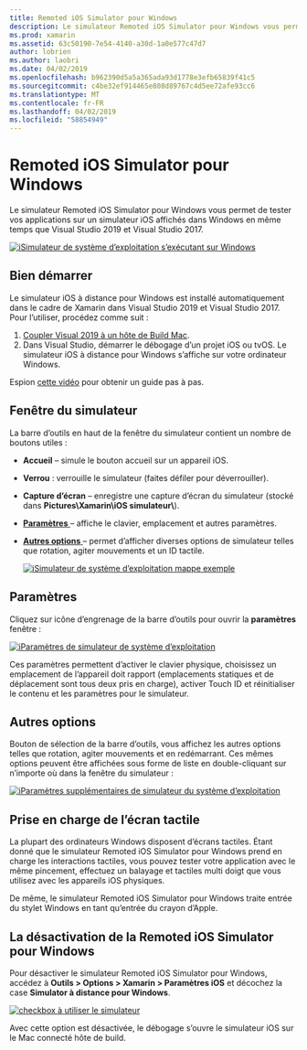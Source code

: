 ```yaml
---
title: Remoted iOS Simulator pour Windows
description: Le simulateur Remoted iOS Simulator pour Windows vous permet de tester vos applications sur un simulateur iOS affichés dans Windows en même temps que Visual Studio 2019.
ms.prod: xamarin
ms.assetid: 63c50190-7e54-4140-a30d-1a0e577c47d7
author: lobrien
ms.author: laobri
ms.date: 04/02/2019
ms.openlocfilehash: b962390d5a5a365ada93d1778e3efb65839f41c5
ms.sourcegitcommit: c4be32ef914465e808d89767c4d5ee72afe93cc6
ms.translationtype: MT
ms.contentlocale: fr-FR
ms.lasthandoff: 04/02/2019
ms.locfileid: "58854949"
---
```

# <a name="remoted-ios-simulator-for-windows"></a>Remoted iOS Simulator pour Windows

Le simulateur Remoted iOS Simulator pour Windows vous permet de tester vos applications sur un simulateur iOS affichés dans Windows en même temps que Visual Studio 2019 et Visual Studio 2017.

[![iSimulateur de système d’exploitation s’exécutant sur Windows](images/hero-sml.png "simulateur iOS en cours d’exécution sur Windows")](images/hero.png#lightbox)

## <a name="getting-started"></a>Bien démarrer

Le simulateur iOS à distance pour Windows est installé automatiquement dans le cadre de Xamarin dans Visual Studio 2019 et Visual Studio 2017. Pour l’utiliser, procédez comme suit :

1. [Coupler Visual 2019 à un hôte de Build Mac](~/ios/get-started/installation/windows/connecting-to-mac/index.md).
2. Dans Visual Studio, démarrer le débogage d’un projet iOS ou tvOS. Le simulateur iOS à distance pour Windows s’affiche sur votre ordinateur Windows.

Espion [cette vidéo](deploy.md) pour obtenir un guide pas à pas.

## <a name="simulator-window"></a>Fenêtre du simulateur

La barre d’outils en haut de la fenêtre du simulateur contient un nombre de boutons utiles :

- **Accueil** – simule le bouton accueil sur un appareil iOS.
- **Verrou** : verrouille le simulateur (faites défiler pour déverrouiller).
- **Capture d’écran** – enregistre une capture d’écran du simulateur (stocké dans **Pictures\Xamarin\iOS simulateur\\**).
- [**Paramètres** ](#settings) – affiche le clavier, emplacement et autres paramètres.
- [**Autres options** ](#other-options) – permet d’afficher diverses options de simulateur telles que rotation, agiter mouvements et un ID tactile.

    [![iSimulateur de système d’exploitation mappe exemple](images/maps-app-sml.png "simulateur iOS mappe exemple")](images/maps-app.png#lightbox)

## <a name="settings"></a>Paramètres

Cliquez sur icône d’engrenage de la barre d’outils pour ouvrir la **paramètres** fenêtre :

[![iParamètres de simulateur de système d’exploitation](images/settings-sml.png "paramètres du simulateur iOS")](images/settings.png#lightbox)

Ces paramètres permettent d’activer le clavier physique, choisissez un emplacement de l’appareil doit rapport (emplacements statiques et de déplacement sont tous deux pris en charge), activer Touch ID et réinitialiser le contenu et les paramètres pour le simulateur.

## <a name="other-options"></a>Autres options

Bouton de sélection de la barre d’outils, vous affichez les autres options telles que rotation, agiter mouvements et en redémarrant. Ces mêmes options peuvent être affichées sous forme de liste en double-cliquant sur n’importe où dans la fenêtre du simulateur :

[![iParamètres supplémentaires de simulateur du système d’exploitation](images/more-sml.png "paramètres supplémentaires du simulateur iOS")](images/more.png#lightbox)

## <a name="touchscreen-support"></a>Prise en charge de l’écran tactile

La plupart des ordinateurs Windows disposent d’écrans tactiles. Étant donné que le simulateur Remoted iOS Simulator pour Windows prend en charge les interactions tactiles, vous pouvez tester votre application avec le même pincement, effectuez un balayage et tactiles multi doigt que vous utilisez avec les appareils iOS physiques.

De même, le simulateur Remoted iOS Simulator pour Windows traite entrée du stylet Windows en tant qu’entrée du crayon d’Apple.

## <a name="disabling-the-remoted-ios-simulator-for-windows"></a>La désactivation de la Remoted iOS Simulator pour Windows

Pour désactiver le simulateur Remoted iOS Simulator pour Windows, accédez à **Outils > Options > Xamarin > Paramètres iOS** et décochez la case **Simulator à distance pour Windows**.

[![checkbox à utiliser le simulateur](images/options-sml.png "case à cocher pour utiliser le simulateur")](images/options.png#lightbox)

Avec cette option est désactivée, le débogage s’ouvre le simulateur iOS sur le Mac connecté hôte de build.
